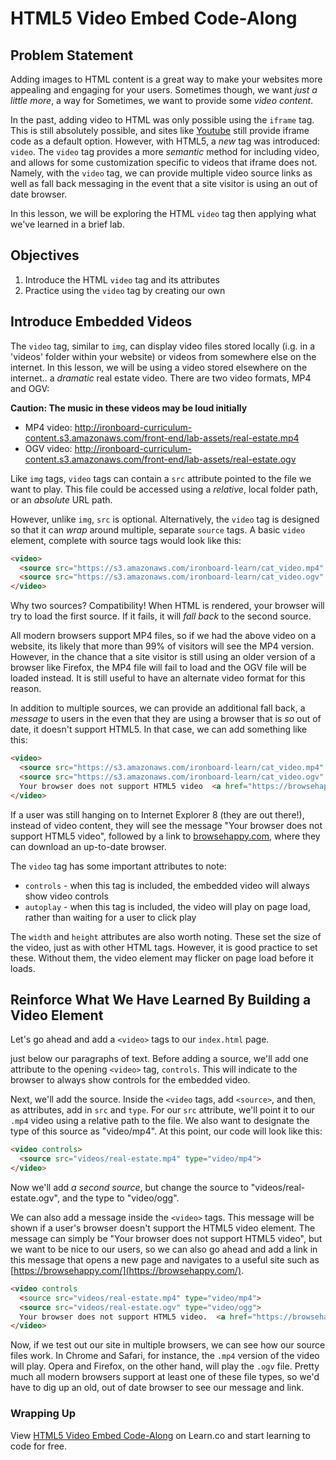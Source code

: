 # HTML5 Video Embed Code-Along

## Problem Statement

Adding images to HTML content is a great way to make your websites more
appealing and engaging for your users. Sometimes though, we want _just a little
more_, a way for   Sometimes, we want to provide some _video content_.

In the past, adding video to HTML was only possible using the `iframe` tag.
This is still absolutely possible, and sites like [Youtube](youtube.com) still
provide iframe code as a default option. However, with HTML5, a _new_ tag was
introduced: `video`.  The `video` tag provides a more _semantic_ method for
including video, and allows for some customization specific to videos that
iframe does not.  Namely, with the `video` tag, we can provide multiple video
source links as well as fall back messaging in the event that a site visitor is
using an out of date browser.

In this lesson, we will be exploring the HTML `video` tag then applying what
we've learned in a brief lab.

## Objectives

1. Introduce the HTML `video` tag and its attributes
2. Practice using the `video` tag by creating our own

## Introduce Embedded Videos

The `video` tag, similar to `img`, can display video files stored locally (i.g.
in a 'videos' folder within your website) or videos from somewhere else on the
internet.  In this  lesson, we will be using a video stored elsewhere on the
internet.. a _dramatic_ real estate video. There are two video formats, MP4 and
OGV:

**Caution: The music in these videos may be loud initially**

* MP4 video: http://ironboard-curriculum-content.s3.amazonaws.com/front-end/lab-assets/real-estate.mp4
* OGV video: http://ironboard-curriculum-content.s3.amazonaws.com/front-end/lab-assets/real-estate.ogv

Like `img` tags, `video` tags can contain a `src` attribute pointed to the file we want to play.  This file could be accessed using a _relative_, local folder path, or an _absolute_ URL path.

However, unlike `img`, `src` is optional. Alternatively, the `video` tag is designed
so that it can _wrap_ around multiple, separate `source` tags. A basic `video`
element, complete with source tags would look like this:

```html
<video>
  <source src="https://s3.amazonaws.com/ironboard-learn/cat_video.mp4" type="video/mp4">
  <source src="https://s3.amazonaws.com/ironboard-learn/cat_video.ogv" type="video/ogg">
</video>
```

Why two sources? Compatibility! When HTML is rendered, your browser will try to
load the first source.  If it fails, it will _fall back_ to the second source.

All modern browsers support MP4 files, so if we had the above video on a
website, its likely that more than 99% of visitors will see the MP4 version.
However, in the chance that a site visitor is still using an older version of a
browser like Firefox, the MP4 file will fail to load and the OGV file will be
loaded instead. It is still useful to have an alternate video format for this
reason.

In addition to multiple sources, we can provide an additional fall back, a
_message_ to users in the even that they are using a browser that is _so_ out of
date, it doesn't support HTML5.  In that case, we can add something like this:

```html
<video>
  <source src="https://s3.amazonaws.com/ironboard-learn/cat_video.mp4" type="video/mp4">
  <source src="https://s3.amazonaws.com/ironboard-learn/cat_video.ogv" type="video/ogg">
  Your browser does not support HTML5 video  <a href="https://browsehappy.com/" target="_blank">Please upgrade your browser</a>
</video>
```

If a user was still hanging on to Internet Explorer 8 (they are out there!),
instead of video content, they will see the message "Your browser does not
support HTML5 video", followed by a link to [browsehappy.com](browsehappy.com),
where they can download an up-to-date browser.

The `video` tag has some important attributes to note:

* `controls` - when this tag is included, the embedded video will always show video controls
* `autoplay` - when this tag is included, the video will play on page load, rather than waiting for a user to click play


The `width` and `height` attributes are also worth noting. These set the size of the
video, just as with other HTML tags.  However, it is good practice to set these.
Without them, the video element may flicker on page load before it loads.

## Reinforce What We Have Learned By Building a Video Element

Let's go ahead and add a `<video>` tags to our `index.html` page.

just
below our paragraphs of text. Before adding a source, we'll add one attribute
to the opening `<video>` tag, `controls`. This will indicate to the browser to
always show controls for the embedded video.

Next, we'll add the source. Inside the `<video` tags, add `<source>`, and then,
as attributes, add in `src` and `type`. For our `src` attribute, we'll point it
to our `.mp4` video using a relative path to the file. We also want to
designate the type of this source as "video/mp4". At this point, our code will
look like this:

```html
<video controls>
  <source src="videos/real-estate.mp4" type="video/mp4">
</video>
```

Now we'll add _a second source_, but change the source to
"videos/real-estate.ogv", and the type to "video/ogg".

We can also add a message inside the `<video>` tags. This message will be shown
if a user's browser doesn't support the HTML5 video element. The message can
simply be "Your browser does not support HTML5 video", but we want to be nice
to our users, so we can also go ahead and add a link in this message that opens
a new page and navigates to a useful site such as
[https://browsehappy.com/](https://browsehappy.com/).

```html
<video controls
  <source src="videos/real-estate.mp4" type="video/mp4">
  <source src="videos/real-estate.ogv" type="video/ogg">
  Your browser does not support HTML5 video.  <a href="https://browsehappy.com/" target="_blank">Please upgrade your browser</a>
</video>
```

Now, if we test out our site in multiple browsers, we can see how our source
files work. In Chrome and Safari, for instance, the `.mp4` version of the video
will play. Opera and Firefox, on the other hand, will play the `.ogv` file.
Pretty much all modern browsers support at least one of these file types, so
we'd have to dig up an old, out of date browser to see our message and link.

### Wrapping Up



<p data-visibility='hidden'>View <a
href='https://learn.co/lessons/html5-video-embed-code-along' title='HTML5 Video
Embed Code-Along'>HTML5 Video Embed Code-Along</a> on Learn.co and start
learning to code for free.</p>
